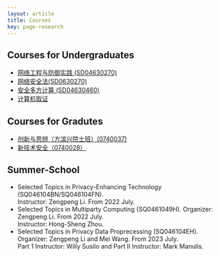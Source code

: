 ```yaml
---
layout: article
title: Courses
key: page-research
---
```


## Courses for Undergraduates

- [网络工程与防御实践 (SD04630270)](https://sigmasdu.github.io/courses/sd04630270.html)
- [网络安全法(SD0630270)](https://faculty.sdu.edu.cn/wangmei12345/zh_CN/index.htm)
- [安全多方计算 (SD04630460)](https://zengpengli.github.io/mpc)
- [计算机取证](https://faculty.sdu.edu.cn/wangmei12345/zh_CN/index.htm)


## Courses for Gradutes

- [创新与思辨（方滨兴院士班）(0740037)](https://faculty.sdu.edu.cn/lizengpeng/zh_CN/index.htm)
- [新技术安全（0740028）](https://faculty.sdu.edu.cn/wangmei12345/zh_CN/index.htm)


## Summer-School

- Selected Topics in Privacy-Enhancing Technology (SQ046104BN/SQ046104FN).<br>
  Instructor: Zengpeng Li. From 2022 July.<br>
- Selected Topics in Multiparty Computing (SQ0461049H). Organizer: Zengpeng Li. From 2022 July. <br>
  Instructor: Hong-Sheng Zhou. <br>
- Selected Topics in Privacy Data Proprecessing (SQ046104EH). Organizer: Zengpeng Li and Mei Wang. From 2023 July.<br>
  Part 1 Instructor: Willy Susilo and Part II Instructor: Mark Manulis.  

